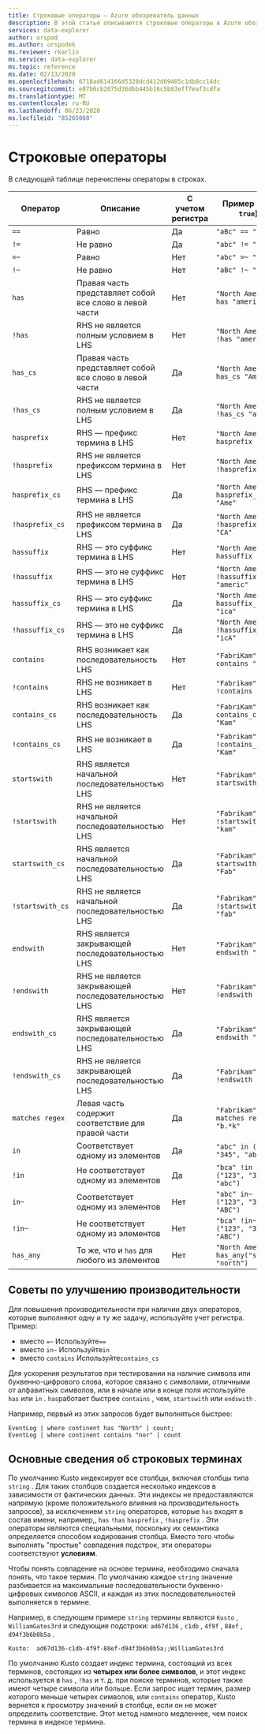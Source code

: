```yaml
---
title: Строковые операторы — Azure обозреватель данных
description: В этой статье описываются строковые операторы в Azure обозреватель данных.
services: data-explorer
author: orspod
ms.author: orspodek
ms.reviewer: rkarlin
ms.service: data-explorer
ms.topic: reference
ms.date: 02/13/2020
ms.openlocfilehash: 6718ad614166d5328dcd412d09405c1db8cc14dc
ms.sourcegitcommit: e87b6cb2075d36dbb445b16c5b83eff7eaf3cdfa
ms.translationtype: MT
ms.contentlocale: ru-RU
ms.lasthandoff: 06/23/2020
ms.locfileid: "85265088"
---
```

# <a name="string-operators"></a>Строковые операторы

В следующей таблице перечислены операторы в строках.

Оператор        |Описание                                                       |С учетом регистра|Пример (при `true`)
----------------|------------------------------------------------------------------|--------------|-----------------------
`==`            |Равно                                                            |Да           |`"aBc" == "aBc"`
`!=`            |Не равно                                                        |Да           |`"abc" != "ABC"`
`=~`            |Равно                                                            |Нет            |`"abc" =~ "ABC"`
`!~`            |Не равно                                                        |Нет            |`"aBc" !~ "xyz"`
`has`           |Правая часть представляет собой все слово в левой части     |Нет            |`"North America" has "america"`
`!has`          |RHS не является полным условием в LHS                                     |Нет            |`"North America" !has "amer"` 
`has_cs`        |Правая часть представляет собой все слово в левой части     |Да           |`"North America" has_cs "America"`
`!has_cs`       |RHS не является полным условием в LHS                                     |Да           |`"North America" !has_cs "amer"` 
`hasprefix`     |RHS — префикс термина в LHS                                       |Нет            |`"North America" hasprefix "ame"`
`!hasprefix`    |RHS не является префиксом термина в LHS                                   |Нет            |`"North America" !hasprefix "mer"` 
`hasprefix_cs`  |RHS — префикс термина в LHS                                       |Да           |`"North America" hasprefix_cs "Ame"`
`!hasprefix_cs` |RHS не является префиксом термина в LHS                                   |Да           |`"North America" !hasprefix_cs "CA"` 
`hassuffix`     |RHS — это суффикс термина в LHS                                       |Нет            |`"North America" hassuffix "ica"`
`!hassuffix`    |RHS — это не суффикс термина в LHS                                   |Нет            |`"North America" !hassuffix "americ"`
`hassuffix_cs`  |RHS — это суффикс термина в LHS                                       |Да           |`"North America" hassuffix_cs "ica"`
`!hassuffix_cs` |RHS — это не суффикс термина в LHS                                   |Да           |`"North America" !hassuffix_cs "icA"`
`contains`      |RHS возникает как последовательность LHS                                |Нет            |`"FabriKam" contains "BRik"`
`!contains`     |RHS не возникает в LHS                                         |Нет            |`"Fabrikam" !contains "xyz"`
`contains_cs`   |RHS возникает как последовательность LHS                                |Да           |`"FabriKam" contains_cs "Kam"`
`!contains_cs`  |RHS не возникает в LHS                                         |Да           |`"Fabrikam" !contains_cs "Kam"`
`startswith`    |RHS является начальной последовательностью LHS                              |Нет            |`"Fabrikam" startswith "fab"`
`!startswith`   |RHS не является начальной последовательностью LHS                          |Нет            |`"Fabrikam" !startswith "kam"`
`startswith_cs` |RHS является начальной последовательностью LHS                              |Да           |`"Fabrikam" startswith_cs "Fab"`
`!startswith_cs`|RHS не является начальной последовательностью LHS                          |Да           |`"Fabrikam" !startswith_cs "fab"`
`endswith`      |RHS является закрывающей последовательностью LHS                               |Нет            |`"Fabrikam" endswith "Kam"`
`!endswith`     |RHS не является закрывающей последовательностью LHS                           |Нет            |`"Fabrikam" !endswith "brik"`
`endswith_cs`   |RHS является закрывающей последовательностью LHS                               |Да           |`"Fabrikam" endswith "Kam"`
`!endswith_cs`  |RHS не является закрывающей последовательностью LHS                           |Да           |`"Fabrikam" !endswith "brik"`
`matches regex` |Левая часть содержит соответствие для правой части                                      |Да           |`"Fabrikam" matches regex "b.*k"`
`in`            |Соответствует одному из элементов                                     |Да           |`"abc" in ("123", "345", "abc")`
`!in`           |Не соответствует одному из элементов                                 |Да           |`"bca" !in ("123", "345", "abc")`
`in~`           |Соответствует одному из элементов                                     |Нет            |`"abc" in~ ("123", "345", "ABC")`
`!in~`          |Не соответствует одному из элементов                                 |Нет            |`"bca" !in~ ("123", "345", "ABC")`
`has_any`       |То же, что и `has` для любого из элементов                    |Нет            |`"North America" has_any("south", "north")`

## <a name="performance-tips"></a>Советы по улучшению производительности

Для повышения производительности при наличии двух операторов, которые выполняют одну и ту же задачу, используйте учет регистра.
Пример:

* вместо `=~` Используйте`==`
* вместо `in~` Используйте`in`
* вместо `contains` Используйте`contains_cs`

Для ускорения результатов при тестировании на наличие символа или буквенно-цифрового слова, которое связано с символами, отличными от алфавитных символов, или в начале или в конце поля используйте `has` или `in` . 
`has`работает быстрее `contains` , чем, `startswith` или `endswith` .

Например, первый из этих запросов будет выполняться быстрее:

```kusto
EventLog | where continent has "North" | count;
EventLog | where continent contains "nor" | count
```

## <a name="understanding-string-terms"></a>Основные сведения об строковых терминах

По умолчанию Kusto индексирует все столбцы, включая столбцы типа `string` .
Для таких столбцов создается несколько индексов в зависимости от фактических данных. Эти индексы не предоставляются напрямую (кроме положительного влияния на производительность запросов), за исключением `string` операторов, которые `has` входят в состав имени, например,, `has` `!has` `hasprefix` , `!hasprefix` .
Эти операторы являются специальными, поскольку их семантика определяется способом кодирования столбца. Вместо того чтобы выполнять "простые" совпадения подстрок, эти операторы соответствуют **условиям**.

Чтобы понять совпадение на основе термина, необходимо сначала понять, что такое термин. По умолчанию каждое `string` значение разбивается на максимальные последовательности буквенно-цифровых символов ASCII, и каждая из этих последовательностей выполняется в термине.

Например, в следующем примере `string` термины являются `Kusto` , `WilliamGates3rd` и следующие подстроки: `ad67d136` , `c1db` , `4f9f` , `88ef` , `d94f3b6b0b5a` .

```
Kusto:  ad67d136-c1db-4f9f-88ef-d94f3b6b0b5a;;WilliamGates3rd
```

По умолчанию Kusto создает индекс термина, состоящий из всех терминов, состоящих из **четырех или более символов**, и этот индекс используется в `has` , `!has` и т. д. при поиске терминов, которые также имеют четыре символа или больше.
Если запрос ищет термин, размер которого меньше четырех символов, или `contains` оператор, Kusto вернется к просмотру значений в столбце, если он не может определить соответствие. Этот метод намного медленнее, чем поиск термина в индексе термина.
